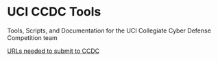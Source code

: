 # UCI CCDC Tools
Tools, Scripts, and Documentation for the UCI Collegiate Cyber Defense Competition team

[URLs needed to submit to CCDC](./url_list.md)
